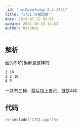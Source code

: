 ```yaml
---
_id: "noiOpenJudge-2.2-1751"
title: "1751:分解因数"
date: 2019-07-22 05:00
update: 2021-10-10 14:52
author: Rainboy
---
```


## 解析

因为20的拆解是这样的

```
2 10
2 2 10
4 5
```

一共有三种，最后加上自己，就是4种

## 代码

```c
<%-include("1751.cpp")%>
```

